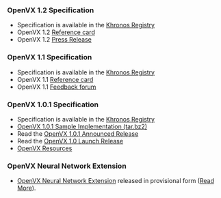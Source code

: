 ### OpenVX 1.2 Specification
* Specification is available in the [Khronos Registry](https://www.khronos.org/registry/OpenVX/)
* OpenVX 1.2 [Reference card](https://www.khronos.org/files/openvx-12-reference-card.pdf)
* OpenVX 1.2 [Press Release](https://www.khronos.org/news/press/openvx-1.2-specification-cross-platform-acceleration-power-efficient-vision)

### OpenVX 1.1 Specification
* Specification is available in the [Khronos Registry](https://www.khronos.org/registry/OpenVX/)
* OpenVX 1.1 [Reference card](https://www.khronos.org/files/openvx-11-reference-card.pdf)
* OpenVX 1.1 [Feedback forum](https://forums.khronos.org/showthread.php/13063-Khronos-Releases-OpenVX-1-1-Specification)

### OpenVX 1.0.1 Specification

*   Specification is available in the [Khronos Registry](https://www.khronos.org/registry/OpenVX/)
*   [OpenVX 1.0.1 Sample Implementation (tar.bz2)](https://www.khronos.org/registry/OpenVX/sample/openvx_sample_1.0.1.tar.bz2 "OpenVX Sample Implementation Tarball")
*   Read the [OpenVX 1.0.1 Announced Release](https://www.khronos.org/news/press/industry-momentum-building-for-openvx-computer-vision-acceleration-api)
*   Read the [OpenVX 1.0 Launch Release](https://www.khronos.org/news/press/khronos-finalizes-and-releases-openvx-1.0-specification-for-computer-vision)
*   [OpenVX Resources](https://www.khronos.org/openvx/resources)

### OpenVX Neural Network Extension

*   [OpenVX Neural Network Extension](https://www.khronos.org/registry/OpenVX/) released in provisional form ([Read More](https://www.khronos.org/news/press/khronos-launches-dual-neural-network-standard-initiatives)).
